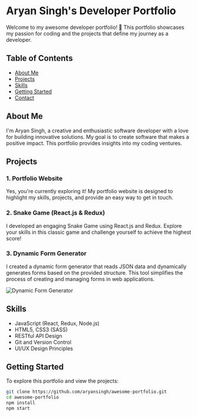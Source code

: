 # Aryan Singh's Developer Portfolio

Welcome to my awesome developer portfolio! 🚀 This portfolio showcases my passion for coding and the projects that define my journey as a developer.

## Table of Contents

- [About Me](#about-me)
- [Projects](#projects)
- [Skills](#skills)
- [Getting Started](#getting-started)
- [Contact](#contact)

## About Me

I'm Aryan Singh, a creative and enthusiastic software developer with a love for building innovative solutions. My goal is to create software that makes a positive impact. This portfolio provides insights into my coding ventures.

## Projects

### 1. Portfolio Website

Yes, you're currently exploring it! My portfolio website is designed to highlight my skills, projects, and provide an easy way to get in touch.


### 2. Snake Game (React.js & Redux)

I developed an engaging Snake Game using React.js and Redux. Explore your skills in this classic game and challenge yourself to achieve the highest score!



### 3. Dynamic Form Generator

I created a dynamic form generator that reads JSON data and dynamically generates forms based on the provided structure. This tool simplifies the process of creating and managing forms in web applications.

![Dynamic Form Generator](https://assignment-1-nine-rouge.vercel.app/)

## Skills

- JavaScript (React, Redux, Node.js)
- HTML5, CSS3 (SASS)
- RESTful API Design
- Git and Version Control
- UI/UX Design Principles

## Getting Started

To explore this portfolio and view the projects:

```bash
git clone https://github.com/aryansingh/awesome-portfolio.git
cd awesome-portfolio
npm install
npm start
